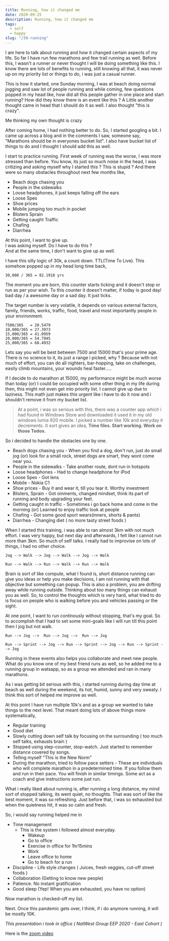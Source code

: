 ```yaml
---
title: Running, how it changed me
date: 2020-09-25
description: Running, how it changed me
tags:
  - self
  - happy
slug: "/39-running"
---
```


I am here to talk about running and how it changed certain aspects of my life. So far I have run few marathons and few  trail running as well. Before this, I wasn't a runner or never thought I will be doing something like this. I know there are lots of benefits to running, still knowing all that, it was never up on my priority list or things to do, i was just a casual runner. 

This is how it started, one Sunday morning, I was at beach doing normal jogging and saw lot of people running and while coming, few questions popped in my head like, how did all this people gather in one place and start running? How did they know there is an event like this ? A Little another thought came in head that I should do it as well. I also thought "this is crazy". 

Me thinking my own thought is crazy

After coming home, I had nothing better to do. So, I started googling a bit. I came up across a blog and in the comments I saw, someone say, "Marathons should be in everyones bucket list". I also have bucket list of things to do and I thought I should add this as well. 

I start to practice running. First week of running was the worse, I was more stressed than before. You know, its just so much noise in the head, I was critizing and asking myself why I started this ? This is stupid ? And there were so many obstacles throughout next few months like, 

  * Beach dogs chasing you
  * People in the sidewalks 
  * Loose headphones, it just keeps falling off the ears
  * Loose Spex
  * Shoe prices
  * Mobile jumping too much in pocket
  * Blisters Sprain
  * Getting caught Traffic
  * Chafing
  * Diarrhea

At this point, I want to give up.    
I was asking myself. Do I have to do this ?    
And at the same time, I don't want to give up as well.    

I have this silly logic of 30k, a count down. TTL(Time To Live). This somehow popped up in my head long time back, 
```
30,000 / 365 = 82.1918 yrs
```

The moment you are born, this counter starts ticking and it doesn't stop or run as per your wish. To this counter it doesn't matter, if today is good day/ bad day / a awesome day or a sad day. It just ticks.

The target number is very volatile, it depends on various external factors, family, friends, works, traffic, food, travel and most importantly people in your environment. 

```
7500/365   = 20.5479 
10,000/365 = 27.3973 
15,000/365 = 41.0959 
20,000/365 = 54.7945 
25,000/365 = 68.4932 
```
Lets say you will be best between 7500 and 15000 that's your prime age. There is no science to it, its just a range i picked, why ? Because with not much of effort, you can do all nighters, bar-hopping, take on challenges, easily climb mountains, your wounds heal faster..... 

If I decide to do marathon at 15000, my performance might be much worse than today (or) I could be occupied with some other thing in my life during then, this might not even get into priority list. I cannot give up due to laziness. This math just makes this urgent like i have to do it now and i shouldn't remove it from my bucket list. 

> At a point, i was so serious with this, there was a counter app which i had found in Windows Store and downloaded it used it in my old windows lumia 920 mobile. I picked a number like 10k and everyday it decrements. It sort gives an idea, **Time files. Start working. Work on those Todos.**

So i decided to handle the obstacles one by one. 
  * Beach dogs chasing you - When you find a dog, don't run, just do small jog (or) look for a small rock, street dogs are smart, they wont come near you. 
  * People in the sidewalks - Take another route, dont run in hotspots
  * Loose headphones - Had to change headphone for iPod
  * Loose Spex - Got lens
  * Mobile - Nokia C1
  * Shoe prices - Buy it and wear it, till you tear it. Worthy investment
  * Blisters, Sprain - Got oinments, changed mindset, think its part of running and body upgrading your feet. 
  * Getting caught in traffic - Sometimes i go back home and come in the morning (or) Learned to enjoy traffic look at people
  * Chafing - Got some good sport wears(inners, shorts & pants)
  * Diarrhea - Changing diet ( no more tasty street foods ) 

When I started this training, i was able to ran almost 3km with not much effort. I was very happy, but next day and afterwards, I felt like I cannot run more than 3km. So much of self talks. I really had to improvise on lots of things, i had no other choice. 

```
Jog --> Walk --> Jog --> Walk --> Jog --> Walk

Run --> Walk --> Run --> Walk --> Run --> Walk
```

Brain is sort of like compute, what I found is, short distance running can give you ideas or help you make decisions, I am not running with that objective but something can popup. This is also a problem, you are drifting away while running outside. Thinking about too many things can exhaust you as well. So, to control the thoughts which is very hard, what tried to do is focus on people who is walking before you and vehicles passing or the sight. 

At one point, I want to run continously without stopping, that's my goal. So to accomplish that I had to set some mini-goals like I will run till this point then I jog but not walk. 

```
Run --> Jog -->  Run --> Jog -->  Run --> Jog

Run --> Sprint --> Jog --> Run --> Sprint --> Jog --> Run --> Sprint --> Jog 
```

Running in these events also helps you collaborate and meet new people. What do you know one of my best friend runs as well, so he added me to a running group in watsapp, so as a group we attended and ran in many marathons. 

As i was getting bit serious with this, i started running during day time at beach as well during the weekend, its hot, humid, sunny and very sweaty. I think this sort of helped me improve as well. 

At this point I have run multiple 10k's and as a group we wanted to take things to the next level. That meant doing lots of above things more systematically, 
  *  Regular training
  *  Good diet
  *  Slowly cutting down self talk by focusing on the surrounding ( too much self talks, exhausts brain )
  *  Stopped using step-counter, stop-watch. Just started to remember distance covered by songs. 
  *  Telling myself "This is the New Norm"
  *  During the marathon, tried to follow pace setters - These are individuals who will complete marathon in a predetermined time. If you follow them and run in their pace. You will finish in similar timings. Some act as a coach and give instructions some just run.

What i really liked about running is, after running a long distance, my mind sort of stopped talking, its went quiet, no thoughts. That was sort of like the best moment, it was so refreshing. Just before that, i was so exhausted but when the quietness hit, it was so calm and fresh. 

So, i would say running helped me in 
  * Time management 
    + This is the system i followed almost everyday.
      - Wakeup 
      - Go to office 
      - Exercise in office for 1hr15mins 
      - Work 
      - Leave office to home 
      - Go to beach for a run 
  * Discipline - Life style changes ( Juices, fresh veggies, cut-off street foods )
  * Collaboration (Getting to know new people)
  * Patience. No instant gratification
  * Good sleep (Yep! When you are exhausted, you have no option)

Now marathon is checked-off my list. 

Next. Once this pandemic gets over, I think, if i do anymore running, it will be mostly 10K. 


*This presentation i took in office ( NatWest Group EEP 2020 - East Cohort )*    

Here is the [zoom video](https://storage.googleapis.com/bobbydreamer-com-technicals/Sushanth.mp4)
